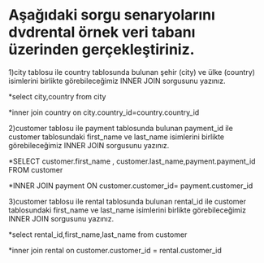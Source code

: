 # Aşağıdaki sorgu senaryolarını dvdrental örnek veri tabanı üzerinden gerçekleştiriniz.

1)city tablosu ile country tablosunda bulunan şehir (city) ve ülke (country) isimlerini birlikte görebileceğimiz INNER JOIN sorgusunu yazınız.

*select city,country from city 

*inner join country on city.country_id=country.country_id

2)customer tablosu ile payment tablosunda bulunan payment_id ile customer tablosundaki first_name ve last_name isimlerini birlikte görebileceğimiz INNER JOIN sorgusunu yazınız.

*SELECT customer.first_name , customer.last_name,payment.payment_id  FROM customer

*INNER JOIN payment ON customer.customer_id= payment.customer_id

3)customer tablosu ile rental tablosunda bulunan rental_id ile customer tablosundaki first_name ve last_name isimlerini birlikte görebileceğimiz INNER JOIN sorgusunu yazınız.

*select rental_id,first_name,last_name from customer

*inner join rental on customer.customer_id = rental.customer_id
